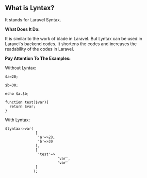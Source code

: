 ## What is Lyntax?

It stands for Laravel Syntax.

**What Does It Do:**

It is similar to the work of blade in Laravel. But Lyntax can be used in Laravel's backend codes. It shortens the codes and increases the readability of the codes in Laravel.

**Pay Attention To The Examples:**

Without Lyntax:

```
$a=20;

$b=30;

echo $a.$b;

function test($var){
  return $var;
}
```

With Lyntax:

```
$lyntax->var(
              [
               'a'=>20,
               'b'=>30
              ],
              [
               'test'=>
                        'var',
                        'var'
              ]
             );
```
